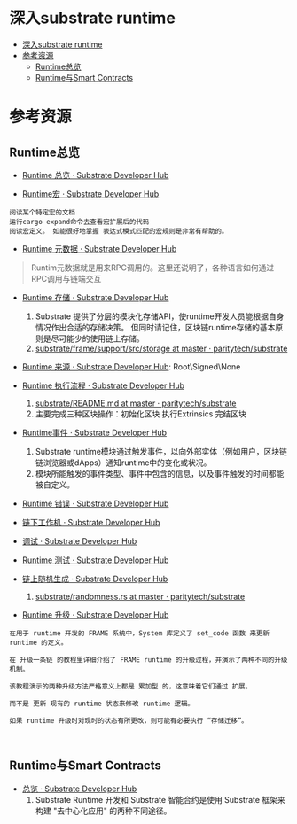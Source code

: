 # 深入substrate runtime

<!--ts-->
* [深入substrate runtime](#深入substrate-runtime)
* [参考资源](#参考资源)
   * [Runtime总览](#runtime总览)
   * [Runtime与Smart Contracts](#runtime与smart-contracts)

<!-- Created by https://github.com/ekalinin/github-markdown-toc -->
<!-- Added by: runner, at: Thu Nov  3 06:46:02 UTC 2022 -->

<!--te-->

# 参考资源

## Runtime总览

- [Runtime 总览 · Substrate Developer Hub](https://core.tetcoin.org/docs/zh-CN/knowledgebase/runtime/)

- [Runtime宏 · Substrate Developer Hub](https://core.tetcoin.org/docs/zh-CN/knowledgebase/runtime/macros)

```admonish tip title='学习 Substrate runtime宏的方法如下：'
阅读某个特定宏的文档
运行cargo expand命令去查看宏扩展后的代码
阅读宏定义。 如能很好地掌握 表达式模式匹配的宏规则是非常有帮助的。
```

- [Runtime 元数据 · Substrate Developer Hub](https://core.tetcoin.org/docs/zh-CN/knowledgebase/runtime/metadata)

> Runtim元数据就是用来RPC调用的。这里还说明了，各种语言如何通过RPC调用与链端交互

- [Runtime 存储 · Substrate Developer Hub](https://core.tetcoin.org/docs/zh-CN/knowledgebase/runtime/storage)
    1. Substrate 提供了分层的模块化存储API，使runtime开发人员能根据自身情况作出合适的存储决策。 但同时请记住，区块链runtime存储的基本原则是尽可能少的使用链上存储。
    2. [substrate/frame/support/src/storage at master · paritytech/substrate](https://github.com/paritytech/substrate/tree/master/frame/support/src/storage)

- [Runtime 来源 · Substrate Developer Hub](https://core.tetcoin.org/docs/zh-CN/knowledgebase/runtime/origin):
  Root\Signed\None

- [Runtime 执行流程 · Substrate Developer Hub](https://core.tetcoin.org/docs/zh-CN/knowledgebase/runtime/execution)
    1. [substrate/README.md at master · paritytech/substrate](https://github.com/paritytech/substrate/blob/master/frame/executive/README.md)
    2. 主要完成三种区块操作：初始化区块 执行Extrinsics 完结区块

- [Runtime事件 · Substrate Developer Hub](https://core.tetcoin.org/docs/zh-CN/knowledgebase/runtime/events)
    1. Substrate runtime模块通过触发事件，以向外部实体（例如用户，区块链链浏览器或dApps）通知runtime中的变化或状况。
    2. 模块所能触发的事件类型、事件中包含的信息，以及事件触发的时间都能被自定义。

- [Runtime 错误 · Substrate Developer Hub](https://core.tetcoin.org/docs/zh-CN/knowledgebase/runtime/errors)

- [链下工作机 · Substrate Developer Hub](https://core.tetcoin.org/docs/zh-CN/knowledgebase/runtime/off-chain-workers)

- [调试 · Substrate Developer Hub](https://core.tetcoin.org/docs/zh-CN/knowledgebase/runtime/debugging)

- [Runtime 测试 · Substrate Developer Hub](https://core.tetcoin.org/docs/zh-CN/knowledgebase/runtime/tests)

- [链上随机生成 · Substrate Developer Hub](https://core.tetcoin.org/docs/zh-CN/knowledgebase/runtime/randomness)
    1. [substrate/randomness.rs at master · paritytech/substrate](https://github.com/paritytech/substrate/blob/master/frame/support/src/traits/randomness.rs)

- [Runtime 升级 · Substrate Developer Hub](https://core.tetcoin.org/docs/zh-CN/knowledgebase/runtime/upgrades)

```admonish info title='两种升级方式都是累加，扩展，真正的更新还需要存储迁移'
在用于 runtime 开发的 FRAME 系统中，System 库定义了 set_code 函数 来更新 runtime 的定义。 

在 升级一条链 的教程里详细介绍了 FRAME runtime 的升级过程，并演示了两种不同的升级机制。 

该教程演示的两种升级方法严格意义上都是 累加型 的，这意味着它们通过 扩展，

而不是 更新 现有的 runtime 状态来修改 runtime 逻辑。 

如果 runtime 升级时对现时的状态有所更改，则可能有必要执行 “存储迁移”。

 
```

## Runtime与Smart Contracts

- [总览 · Substrate Developer Hub](https://core.tetcoin.org/docs/zh-CN/knowledgebase/smart-contracts/overview)
    1. Substrate Runtime 开发和 Substrate 智能合约是使用 Substrate 框架来构建 "去中心化应用" 的两种不同途径。
